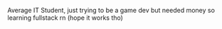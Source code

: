 Average IT Student, just trying to be a game dev but needed money so learning fullstack rn (hope it works tho)


